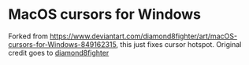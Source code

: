 # MacOS cursors for Windows
Forked from https://www.deviantart.com/diamond8fighter/art/macOS-cursors-for-Windows-849162315, this just fixes cursor hotspot. Original credit goes to [diamond8fighter](https://www.deviantart.com/diamond8fighter)
